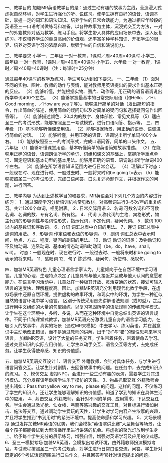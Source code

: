 一、教学目的
加糖MR英语教学目的是：通过生动有趣的故事为主线，营造浸入式虚拟自然环境，对学生进行强化的听、说练习。使学生拥有良好的语音、语调基础，掌握一定的词汇和语法知识。培养学生的日常会话能力，为通过相应年龄段的英语圣三一口语考试做练习和准备。以各种故事为主体，沉浸式交互为方法，一对一的外籍教师对话为教学、练习手段。将学生带入具体的应用场景中去，深入反复练习。不仅培养学生的善良高尚的价值观，还丰富多种学科知识、开拓学生的眼界、培养对英语学习的浓厚兴趣，增强学生的自信和演说能力。

二、教学要求
小学一、二年级
一对一教育，1课时／周×40周=40课时
小学三、四年级
一对一教育，1课时／周×40周=40课时
小学五、六年级
一对一教育，1课时／周×40周=40课时
（注：每课时=25分钟）

通过每年40课时的教学及练习，学生可以达到如下要求。
一、二年级
（1）面对不同的实物、图片、教师的动作与表情，能对教师用英语提出的要求作出基本正确的反应。
（2）能够听懂，并能根据实物、图片、动作等，用正确的语音语调说出所学单词400个左右。
（3）能够掌握最基本的日常交际用语（如Hello．／Hi．Good morning．／How are you？等）。能够进行简单的对话（发出简短的指令，作出简单的陈述，使用简单的疑问句以及对简单的疑问句和选择疑问句作出回答等）。
（4）能够描述颜色、20以内的数字、身体部位、常见文具等
（5）适应圣三一的考试形式，能够按照圣三一考试模式，进行口语问答、指示等。
三、四年级
（1）基本能够听懂课堂用语。
（2）能够根据场景，用正确的语音、语调进行简单的对话。
（3）能够听懂，并用正确的语音、语调说出所学单词400个左右。
（4）能够按照圣三一的考试形式，完成口语问答，简单的口头作文。
五、六年级
（1）能够听懂课堂用语，基本听懂简单的英语简短故事描述。
（2）在能够用正确的语音、语调朗读所学的单词、词组和课文的基础上，掌握所学重点单词、固定短语和基本句型的基本用法。能够用正确的语音、语调说出所学单词400个左右。
（3）能够在所学语言知识范围内进行日常会话。
（4）理解以下时态：一般现在时、现在进行时、一般过去时、一般将来时和be going to表示
（5）能够按照圣三一的考试形式，完成口语问答，口头复述命题作文，并根据作文的问题，进行回答。

三、教学内容
为达到上述教学目的和要求，MR英语会对下列几个方面的内容进行练习：
1 . 通过深度学习分析培训机构常见教材，对高频词进行3~5次/年的重复练习。共计1200个单词，相见附表。
2 . 日常交际用语
3．名词 可数名词和不可数名词、名词的数、专有名词、所有格。
4．代词 人称代词的主格、宾格形式，物主代词的形容词性与名词性形式，指示代词，不定代词，疑问代词。
5．数词 100以内的基数词和序数词。
6．介词 词汇总表中介词的用法。
7．连词 词汇总表中连词的用法。
8．形容词 作定语和表语的形容词。
9．副词 词汇总表中表示时间、地点、方式、程度、疑问的副词的用法。
10．动词
动词的词类：及物动词和不及物动词、连系动词、基本的情态动词和助动词（be，do，have，shall，will）。
时态：一般现在时、现在进行时、一般过去时、一般将来时和be going to表示的将来时。
11．感叹词
12．句子 陈述句、疑问句、祈使句、感叹句。

四、加糖MR英语特色
儿童心理语言学家认为，儿童倾向于在自然环境中学习语言。儿童的心理、生理特点决定了儿童具有与他人接近并达成与他人认同的意愿和能力。在语言学习活动中，儿童处在一种极其开放、灵活变通的状态，接受可输入语言的速度快、理解程度高。因此，加糖MR英语充分利用现代化教学手段，在虚拟场景中还原自然环境。提供虚构的故事环境，和现实中的环境，为学生一种近似自然的语言环境中学习语言。
区别于传统采用首先讲解语法规则（或句型），之后进行用中文组织的大量的句型操练，以复习巩固所学的语法规则的传统教学模式。让学生在这个环境中，多听、多说。从而在这种环境中自觉总结出英语的语言规律。不同于传统课堂式教学，加糖MR英语充分激发儿童自身的语言学习能力，在吸引人的故事中、真实的场景（通过MR来模拟）中去学习、练习英语。并在潜意识中主动地改正错误，而不是通过教师的讲解，出于“对”与“错”的理性思考来学习语言。
加糖MR英语，设计了大量的任务交互。学生带着任务，带着使命去学习。通过突显知识的实际应用价值，让学生以动手交互、语言交互等方式，去完成任务。让学生获得使命感、知识的价值感。

五、加糖MR英语交互设计
1、语言交互
外籍教师，会针对具体任务，与学生进行语言问答交互。让学生针对剧情，去回答故事中的问题。在任务中，去完成知识点的练习。
2、模仿交互
虚拟NPC，会进行一些生动有趣的表演，需要学生对其进行模仿。充分发挥该年龄段学生乐于模仿的天性。
3、物品抓取交互
外籍教师会提出诸如：Pass that yellow key to me，please 的问题。这样的问题，不仅练习了学生的知识点。还让学生能够理解知识的价值感。知道了学到的知识在具体生活中的应用。
4、射击交互
外籍教师，会针对不同的单词、应用需求，下达交互任务。学生会通过激光枪、仙女棒、弓箭等感兴趣的交互工具，对目标进行诸如射击、施法等交互。通过调动学生爱玩的天性，让学生对学习内容产生浓厚的兴趣，并且将学生推到“书到用时”的紧张环境中。提高使命感和学习兴趣。
5、大场景模拟
通过发挥加糖MR英语的优势，我们会模拟“英语演讲比赛”大型舞台等场景，让每个孩子都能尝试到大型演播厅里进行讲演的机会。将虚拟的聚光灯放到学生身上。给予每个学生充分的展示练习，增强自信，增强对英语学习及应用的仪式感。
6、圣三一模拟考场
加糖MR英语，会模拟出考试环境，由外籍教师扮演模拟考官。考试流程按照圣三一的考试规范，对学生进行日常口语交流，问答。学生针对既定的6个考试话题范围进行口头作文，并且回答考官针对话题提出的问题。